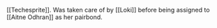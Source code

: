 [[Techesprite]]. Was taken care of by [[Loki]] before being assigned to [[Aitne Odhran]] as her pairbond.